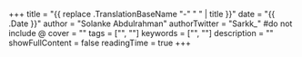 +++
title = "{{ replace .TranslationBaseName "-" " " | title }}"
date = "{{ .Date }}"
author = "Solanke Abdulrahman"
authorTwitter = "Sarkk_" #do not include @
cover = ""
tags = ["", ""]
keywords = ["", ""]
description = ""
showFullContent = false
readingTime = true
+++
